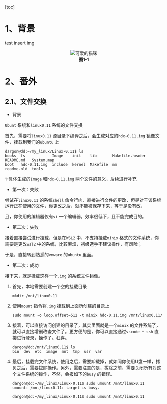 [toc]



# 1、背景

test insert img

<p align="center">
  <img src="F:\Codefield\Code_C\EverNote_typora\Linux0.11总结\L2_Graph\Lab3_poroc-L3_05_fork_stack.png" alt="可爱的猫咪" />
  <br>
  <strong>图1-1</strong>
</p>





# 2、番外

## 2.1、文件交换

* 背景

`Ubunt` 系统和`linux0.11` 系统的文件交换

首先，需要将`linux0.11` 源目录下编译之后，会生成对应的`hdx-0.11.img` 镜像文件，挂载到我们的`ubuntu` 上

```shell
dargon@dd:~/my_linux/Linux-0.11$ ls
books  fs            Image    init    lib       Makefile.header  README.md   System.map
boot   hdc-0.11.img  include  kernel  Makefile  mm               readme.old  tools
```

✨具体生成的`Image` 和`hdc-0.11.img` 两个文件的意义，后续进行补充

* 第一次：失败

尝试在`linux0.11` 的系统`shell` 命令行内，直接进行文件的更改，但是对于该系统运行正在使用的文件，你更改之后，就不能被保存下来，等于是没有改，

且，你使用的编辑器仅有`vi` 一个编辑器，效率很低下，且不能完成目的。

* 第二次：失败

接着直接尝试进行挂载，但是在`WSL2` 中，不支持挂载`minix` 格式的文件系统，你需要是更改`wsl2` 中的系统，比较麻烦，初级选手不建议操作，有风险；

于是，直接转到熟悉的`vmware` 的`ubuntu` 里面。



* 第二次：成功

接下来，就是挂载这样一个`.img` 的系统文件镜像。

1. 首先，本地需要创建一个空的挂载目录

   ```shell
   mkdir /mnt/linux0.11
   ```

2. 使用`mount` 指令将`.img` 挂载到上面所创建的目录上

   ```shell
   sudo mount -o loop,offset=512 -t minix hdc-0.11.img /mnt/linux0.11/
   ```

3. 接着，可以直接访问创建的目录了，其实里面就是一个`minix` 的文件系统了，就可以直接增删改查文件了。更方便的是，你可以直接通过`vscode + ssh` 直接进行登录，操作了。狂喜。

   ```shell
   dargon@dd:/mnt/linux0.11$ ls
   bin  dev  etc  image  mnt  tmp  usr  var
   ```

4. 最后，挂载完文件系统，使用之后，需要卸载掉，就如同你使用U盘一样，拷贝之后，需要拔除操作。另外，需要注意的是，拔除之前，需要关闭所有对这个文件系统的操作，不然，会报如下的`busy` 的错误。

   ```shell
   dargon@dd:~/my_linux/Linux-0.11$ sudo umount /mnt/linux0.11 
   umount: /mnt/linux0.11: target is busy.
   ```

   ```shell
   dargon@dd:~/my_linux/Linux-0.11$ sudo umount /mnt/linux0.11 
   ```





